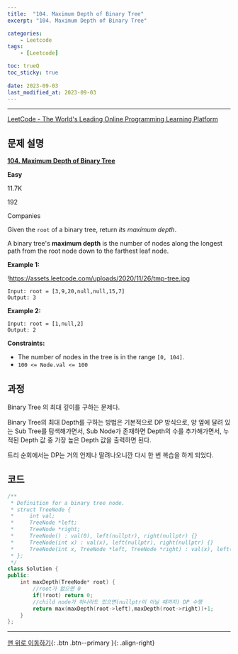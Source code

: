 ```yaml
---
title:  "104. Maximum Depth of Binary Tree"
excerpt: "104. Maximum Depth of Binary Tree"

categories:
    - Leetcode
tags:
    - [Leetcode]

toc: trueQ
toc_sticky: true
 
date: 2023-09-03
last_modified_at: 2023-09-03
---
```

***
[LeetCode - The World's Leading Online Programming Learning Platform](https://leetcode.com/problems/maximum-depth-of-binary-tree/)

## 문제 설명

**[104. Maximum Depth of Binary Tree](https://leetcode.com/problems/maximum-depth-of-binary-tree/)**

**Easy**

11.7K

192

Companies

Given the `root` of a binary tree, return *its maximum depth*.

A binary tree's **maximum depth** is the number of nodes along the longest path from the root node down to the farthest leaf node.

**Example 1:**

!https://assets.leetcode.com/uploads/2020/11/26/tmp-tree.jpg

```
Input: root = [3,9,20,null,null,15,7]
Output: 3

```

**Example 2:**

```
Input: root = [1,null,2]
Output: 2

```

**Constraints:**

- The number of nodes in the tree is in the range `[0, 104]`.
- `100 <= Node.val <= 100`

## 과정

Binary Tree 의 최대 깊이를 구하는 문제다.

Binary Tree의 최대 Depth를 구하는 방법은 기본적으로 DP 방식으로, 양 옆에 달려 있는 Sub Tree를 탐색해가면서, Sub Node가 존재하면 Depth의 수를 추가해가면서, 누적된 Depth 값 중 가장 높은 Depth 값을 출력하면 된다.

트리 순회에서는 DP는 거의 언제나 딸려나오니깐 다시 한 번 복습을 하게 되었다.

## 코드

```cpp
/**
 * Definition for a binary tree node.
 * struct TreeNode {
 *     int val;
 *     TreeNode *left;
 *     TreeNode *right;
 *     TreeNode() : val(0), left(nullptr), right(nullptr) {}
 *     TreeNode(int x) : val(x), left(nullptr), right(nullptr) {}
 *     TreeNode(int x, TreeNode *left, TreeNode *right) : val(x), left(left), right(right) {}
 * };
 */
class Solution {
public:
    int maxDepth(TreeNode* root) {
        //root가 없으면 0
        if(!root) return 0;
        //child node가 하나라도 있으면(nullptr이 아닐 때까지) DP 수행 
        return max(maxDepth(root->left),maxDepth(root->right))+1;
    }
};
```
***
[맨 위로 이동하기](#){: .btn .btn--primary }{: .align-right}